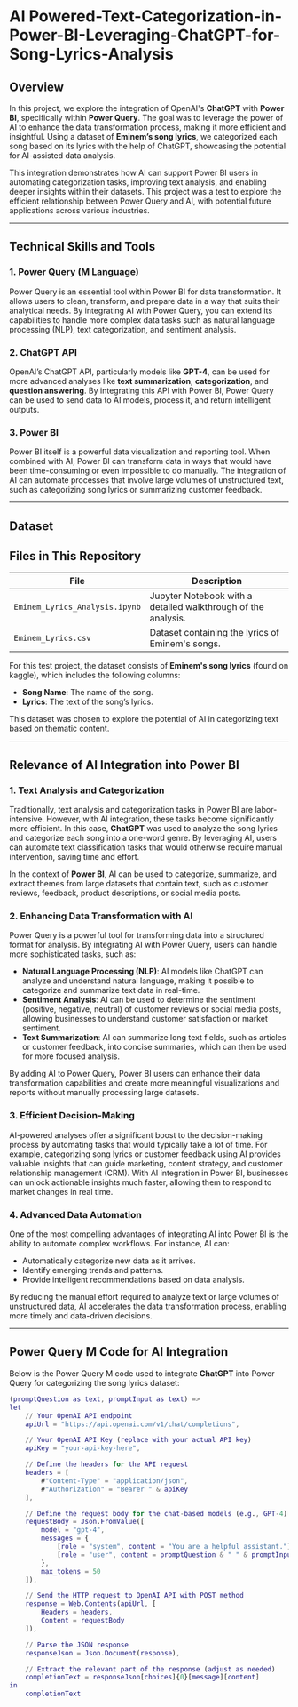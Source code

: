 # AI Powered-Text-Categorization-in-Power-BI-Leveraging-ChatGPT-for-Song-Lyrics-Analysis

## Overview
In this project, we explore the integration of OpenAI's **ChatGPT** with **Power BI**, specifically within **Power Query**. The goal was to leverage the power of AI to enhance the data transformation process, making it more efficient and insightful. Using a dataset of **Eminem’s song lyrics**, we categorized each song based on its lyrics with the help of ChatGPT, showcasing the potential for AI-assisted data analysis.

This integration demonstrates how AI can support Power BI users in automating categorization tasks, improving text analysis, and enabling deeper insights within their datasets. This project was a test to explore the efficient relationship between Power Query and AI, with potential future applications across various industries.

---

## Technical Skills and Tools
### 1. **Power Query (M Language)**
Power Query is an essential tool within Power BI for data transformation. It allows users to clean, transform, and prepare data in a way that suits their analytical needs. By integrating AI with Power Query, you can extend its capabilities to handle more complex data tasks such as natural language processing (NLP), text categorization, and sentiment analysis.

### 2. **ChatGPT API**
OpenAI’s ChatGPT API, particularly models like **GPT-4**, can be used for more advanced analyses like **text summarization**, **categorization**, and **question answering**. By integrating this API with Power BI, Power Query can be used to send data to AI models, process it, and return intelligent outputs.

### 3. **Power BI**
Power BI itself is a powerful data visualization and reporting tool. When combined with AI, Power BI can transform data in ways that would have been time-consuming or even impossible to do manually. The integration of AI can automate processes that involve large volumes of unstructured text, such as categorizing song lyrics or summarizing customer feedback.

---

## Dataset

## Files in This Repository  
| File | Description |
|------|------------|
| `Eminem_Lyrics_Analysis.ipynb` | Jupyter Notebook with a detailed walkthrough of the analysis. |
| `Eminem_Lyrics.csv` | Dataset containing the lyrics of Eminem's songs. |

For this test project, the dataset consists of **Eminem's song lyrics** (found on kaggle), which includes the following columns:
- **Song Name**: The name of the song.
- **Lyrics**: The text of the song’s lyrics.

This dataset was chosen to explore the potential of AI in categorizing text based on thematic content.

---

## Relevance of AI Integration into Power BI

### 1. **Text Analysis and Categorization**
Traditionally, text analysis and categorization tasks in Power BI are labor-intensive. However, with AI integration, these tasks become significantly more efficient. In this case, **ChatGPT** was used to analyze the song lyrics and categorize each song into a one-word genre. By leveraging AI, users can automate text classification tasks that would otherwise require manual intervention, saving time and effort.

In the context of **Power BI**, AI can be used to categorize, summarize, and extract themes from large datasets that contain text, such as customer reviews, feedback, product descriptions, or social media posts.

### 2. **Enhancing Data Transformation with AI**
Power Query is a powerful tool for transforming data into a structured format for analysis. By integrating AI with Power Query, users can handle more sophisticated tasks, such as:
- **Natural Language Processing (NLP)**: AI models like ChatGPT can analyze and understand natural language, making it possible to categorize and summarize text data in real-time.
- **Sentiment Analysis**: AI can be used to determine the sentiment (positive, negative, neutral) of customer reviews or social media posts, allowing businesses to understand customer satisfaction or market sentiment.
- **Text Summarization**: AI can summarize long text fields, such as articles or customer feedback, into concise summaries, which can then be used for more focused analysis.

By adding AI to Power Query, Power BI users can enhance their data transformation capabilities and create more meaningful visualizations and reports without manually processing large datasets.

### 3. **Efficient Decision-Making**
AI-powered analyses offer a significant boost to the decision-making process by automating tasks that would typically take a lot of time. For example, categorizing song lyrics or customer feedback using AI provides valuable insights that can guide marketing, content strategy, and customer relationship management (CRM). With AI integration in Power BI, businesses can unlock actionable insights much faster, allowing them to respond to market changes in real time.

### 4. **Advanced Data Automation**
One of the most compelling advantages of integrating AI into Power BI is the ability to automate complex workflows. For instance, AI can:
- Automatically categorize new data as it arrives.
- Identify emerging trends and patterns.
- Provide intelligent recommendations based on data analysis.

By reducing the manual effort required to analyze text or large volumes of unstructured data, AI accelerates the data transformation process, enabling more timely and data-driven decisions.

---

## Power Query M Code for AI Integration

Below is the Power Query M code used to integrate **ChatGPT** into Power Query for categorizing the song lyrics dataset:

```m
(promptQuestion as text, promptInput as text) =>
let
    // Your OpenAI API endpoint
    apiUrl = "https://api.openai.com/v1/chat/completions",

    // Your OpenAI API Key (replace with your actual API key)
    apiKey = "your-api-key-here",

    // Define the headers for the API request
    headers = [
        #"Content-Type" = "application/json",
        #"Authorization" = "Bearer " & apiKey
    ],

    // Define the request body for the chat-based models (e.g., GPT-4)
    requestBody = Json.FromValue([
        model = "gpt-4", 
        messages = {
            [role = "system", content = "You are a helpful assistant."],
            [role = "user", content = promptQuestion & " " & promptInput]
        },
        max_tokens = 50
    ]),

    // Send the HTTP request to OpenAI API with POST method
    response = Web.Contents(apiUrl, [
        Headers = headers,
        Content = requestBody
    ]),

    // Parse the JSON response
    responseJson = Json.Document(response),

    // Extract the relevant part of the response (adjust as needed)
    completionText = responseJson[choices]{0}[message][content]
in
    completionText

